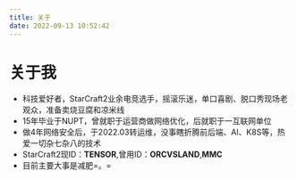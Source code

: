 ```yaml
---
title: 关于
date: 2022-09-13 10:52:42
---
```

# 关于我
+ 科技爱好者，StarCraft2业余电竞选手，摇滚乐迷，单口喜剧、脱口秀现场老观众，准备卖烧豆腐和凉米线
+ 15年毕业于NUPT，曾就职于运营商做网络优化，后就职于一互联网单位
+ 做4年网络安全后，于2022.03转运维，没事瞎折腾前后端、AI、K8S等，热爱一切杂七杂八的技术
+ StarCraft2现ID：**TENSOR**,曾用ID：**ORCVSLAND**,**MMC**
+ 目前主要大事是减肥=。=
